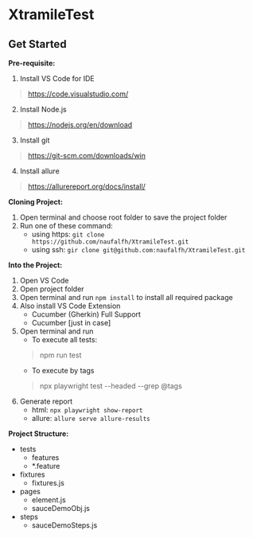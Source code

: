 # XtramileTest

## **Get Started**

**Pre-requisite:**
1. Install VS Code for IDE
> https://code.visualstudio.com/
2. Install Node.js
> https://nodejs.org/en/download
3. Install git
> https://git-scm.com/downloads/win
4. Install allure
> https://allurereport.org/docs/install/

**Cloning Project:**
1. Open terminal and choose root folder to save the project folder
2. Run one of these command:
    - using https: `git clone https://github.com/naufalfh/XtramileTest.git`
    - using ssh: `gir clone git@github.com:naufalfh/XtramileTest.git`

**Into the Project:**
1. Open VS Code
2. Open project folder
3. Open terminal and run `npm install` to install all required package
4. Also install VS Code Extension
    - Cucumber (Gherkin) Full Support
    - Cucumber [just in case]
5. Open terminal and run
    - To execute all tests:
    > npm run test
    - To execute by tags
    > npx playwright test --headed --grep @tags
6. Generate report
    - html: `npx playwright show-report`
    - allure: `allure serve allure-results`


**Project Structure:**
- tests
    - features
    - *.feature
- fixtures
    - fixtures.js
- pages
    - element.js
    - sauceDemoObj.js
- steps
    - sauceDemoSteps.js